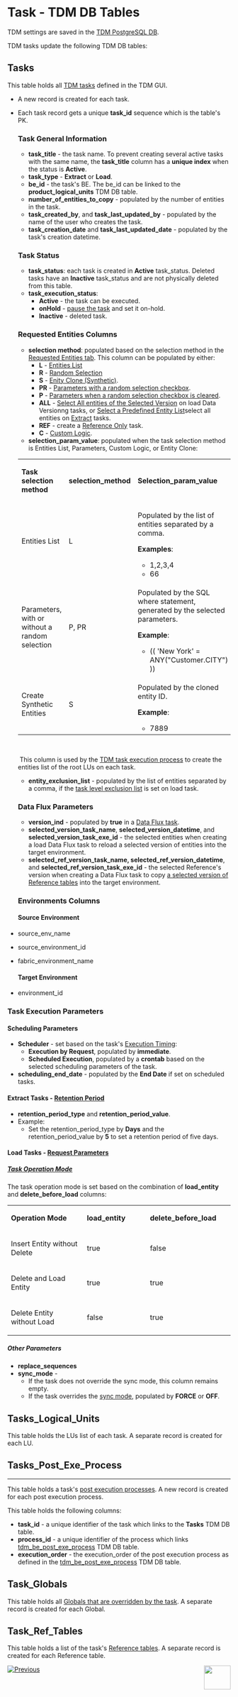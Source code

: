 # Task - TDM DB Tables

TDM settings are saved in the [TDM PostgreSQL DB](/articles/TDM/tdm_architecture/02_tdm_database.md). 

TDM tasks update the following TDM DB tables:

## Tasks

This table holds all [TDM tasks](14_task_overview.md) defined in  the TDM GUI.

- A new record is created for each task.

- Each task record gets a unique **task_id** sequence which is the table's PK.

  ### Task General Information

  - **task_title**  - the task name. To prevent creating several active tasks with the same name, the **task_title** column has a **unique index** when the status is **Active**.
  - **task_type** - **Extract** or **Load**.
  - **be_id** - the task's BE. The be_id can be linked to the **product_logical_units** TDM DB table. 
  - **number_of_entities_to_copy** - populated by the number of entities in the task.
  - **task_created_by**, and  **task_last_updated_by** - populated by the name of the user who creates the task.
  - **task_creation_date** and **task_last_updated_date** - populated by the task's creation datetime.

  ### Task Status

  - **task_status**: each task is created in **Active** task_status. Deleted tasks have an **Inactive** task_status and are not physically deleted from this table.
  - **task_execution_status**: 
    - **Active** - the task can be executed.
    - **onHold** - [pause the task](/articles/TDM/tdm_gui/26_task_execution.md#holding-task-execution) and set it on-hold.
    - **Inactive** - deleted task.

  ### Requested Entities Columns

  - **selection method**: populated based on the selection method in the [Requested Entities tab](14_task_overview.md#3-requested-entities). This column can be populated by either:
    - **L** - [Entities List](/articles/TDM/tdm_architecture/03a_task_execution_building_entity_list_on_tasks_LUs.md#entity-list) 
    - **R** - [Random Selection](/articles/TDM/tdm_architecture/03a_task_execution_building_entity_list_on_tasks_LUs.md#random-selection)
    - **S** - [Enity Clone (Synthetic)](/articles/TDM/tdm_architecture/03a_task_execution_building_entity_list_on_tasks_LUs.md#entity-clone).
    - **PR** - [Parameters with a random selection checkbox](17_load_task_regular_mode.md#use-parameters-with-random-selection-checkbox).
    - **P** - [Parameters when a random selection checkbox is cleared](17_load_task_regular_mode.md#use-parameters-with-random-selection-checkbox).
    - **ALL** - [Select All entities of the Selected Version](/articles/TDM/tdm_architecture/03a_task_execution_building_entity_list_on_tasks_LUs.md#select-all-entities-of-the-selected-version) on load Data Versionng tasks, or [Select a Predefined Entity List](/articles/TDM/tdm_architecture/03a_task_execution_building_entity_list_on_tasks_LUs.md#select-a-predefined-entity-list)select all entities on [Extract](16_extract_task.md) tasks.
    - **REF** - create a [Reference Only](24_task_reference_tab.md) task.
    - **C** - [Custom Logic](/articles/TDM/tdm_architecture/03a_task_execution_building_entity_list_on_tasks_LUs.md#custom-logic).
  - **selection_param_value**: populated when the task selection method is Entities List, Parameters, Custom Logic, or Entity Clone:

  <table width="900pxl">
  <tbody>
  <tr>
  <td width="300pxl">
  <p><strong>Task selection method</strong></p>
  </td>
  <td width="200pxl">
  <p><strong>selection_method</strong></p>
  </td>
  <td width="400pxl">
  <p><strong>Selection_param_value</strong></p>
  </td>
  </tr>
  <tr>
  <td width="300pxl">
  <p>Entities List</p>
  </td>
  <td width="200pxl">
  <p>L</p>
  </td>
  <td width="400pxl">
  <p>Populated by the list of entities separated by a comma.</p>
  <p><strong>Examples</strong>:</p>
  <ul>
  <li>1,2,3,4</li>
  <li>66</li>
  </ul>
  </td>
  </tr>
  <tr>
  <td width="300pxl">
  <p>Parameters, with or without a random selection</p>
  </td>
  <td width="200pxl">
  <p>P, PR</p>
  </td>
  <td width="400pxl">
  <p>Populated by the SQL where statement, generated by the selected parameters.</p>
  <p><strong>Example</strong>:</p>
  <ul>
  <li>(( 'New York' = ANY("Customer.CITY") ))</li>
  </ul>
  </td>
  </tr>
  <tr>
  <td width="300pxl">
  <p>Create Synthetic Entities</p>
  </td>
  <td width="200pxl">
  <p>S</p>
  </td>
  <td width="400pxl">
  <p>Populated by the cloned entity ID.</p>
  <p><strong>Example</strong>:</p>
  <ul>
  <li>7889</li>
  </ul>
  </td>
  </tr>
  </tbody>
  </table>
  <p>&nbsp;</p>

  ​		This column is used by the [TDM task execution process](/articles/TDM/tdm_architecture/03_task_execution_processes.md) to create the entities list of the root LUs on each task.

   

  -  **entity_exclusion_list** - populated by the list of entities separated by a comma, if the [task level exclusion list](18_load_task_requested_entities_regular_mode.md#exclusion-list) is set on load task.

  ### Data Flux Parameters

  - **version_ind** - populated by **true** in a [Data Flux task](15_data_flux_task.md).
  - **selected_version_task_name**, **selected_version_datetime**, and **selected_version_task_exe_id** - the selected entities when creating a load Data Flux task to reload a selected version of entities into the target environment.
  - **selected_ref_version_task_name, selected_ref_version_datetime**, and **selected_ref_version_task_exe_id** - the selected Reference's version when creating a Data Flux task to copy [a selected version of Reference tables](24_task_reference_tab.md) into the target environment.

  ### Environments Columns

  #### Source Environment

- source_env_name 

- source_environment_id

- fabric_environment_name

  #### Target Environment

- environment_id

### Task Execution Parameters

#### Scheduling Parameters

- **Scheduler** - set based on the task's [Execution Timing](22_task_execution_timing_tab.md):
  - **Execution by Request**, populated by **immediate**.
  - **Scheduled Execution**, populated by a **crontab** based on the selected scheduling parameters of the task.
- **scheduling_end_date** - populated by the **End Date** if set on scheduled tasks.

#### Extract Tasks - [Retention Period](16_extract_task.md#retention-period)

- **retention_period_type** and **retention_period_value**.
- Example:
  - Set the retention_period_type by **Days** and the retention_period_value by **5** to set a retention period of five days.

#### Load Tasks - [Request Parameters](19_load_task_request_parameters_regular_mode.md)

##### [Task Operation Mode](19_load_task_request_parameters_regular_mode.md#operation-mode)

The task operation mode is set based on the combination of **load_entity** and **delete_before_load** columns:

<table width="900pxl">
<tbody>
<tr>
<td width="400pxl">
<p><strong>Operation Mode</strong></p>
</td>
<td width="250pxl">
<p><strong>load_entity</strong></p>
</td>
<td width="250pxl">
<p><strong>delete_before_load</strong></p>
</td>
</tr>
<tr>
<td width="400pxl">
<p>Insert Entity without Delete</p>
</td>
<td width="250pxl">
<p>true</p>
</td>
<td width="250pxl">
<p>false</p>
</td>
</tr>
<tr>
<td width="400pxl">
<p>Delete and Load Entity</p>
</td>
<td width="250pxl">
<p>true</p>
</td>
<td width="250pxl">
<p>true</p>
</td>
</tr>
<tr>
<td width="400pxl">
<p>Delete Entity without Load</p>
</td>
<td width="250pxl">
<p>false</p>
</td>
<td width="250pxl">
<p>true</p>
</td>
</tr>
</tbody>
</table>

##### Other Parameters

- **replace_sequences**
- **sync_mode** - 
  - If the task does not override the sync mode, this column remains empty.
  - If the task overrides the [sync mode](19_load_task_request_parameters_regular_mode.md#override-sync-mode), populated by **FORCE** or **OFF**. 

 

## Tasks_Logical_Units

This table holds the LUs list of each task. A separate record is created for each LU.

## Tasks_Post_Exe_Process

-------------------------

This table holds a task's [post execution processes](04_tdm_gui_business_entity_window.md#post-execution-processes-tab). A new record is created for each post execution process.

This table holds the following columns:

-  **task_id** - a unique identifier of the task which links to the **Tasks** TDM DB table.
-  **process_id** - a unique identifier of the process which links [tdm_be_post_exe_process](06_be_product_tdmdb_tables.md#tdm_be_post_exe_process) TDM DB table.
-  **execution_order** - the  execution_order of the post execution process as defined in the [tdm_be_post_exe_process](06_be_product_tdmdb_tables.md#tdm_be_post_exe_process) TDM DB table. 

## Task_Globals

This table holds all [Globals that are overridden by the task](23_task_globals_tab.md). A separate record is created for each Global.

## Task_Ref_Tables

This table holds a list of the task's [Reference tables](24_task_reference_tab.md). A separate record is created for each Reference table.

  [![Previous](/articles/images/Previous.png)](24_task_reference_tab.md)[<img align="right" width="60" height="54" src="/articles/images/Next.png">](26_task_execution.md)



